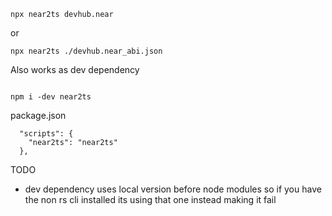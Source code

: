 ```
npx near2ts devhub.near
```

or

```
npx near2ts ./devhub.near_abi.json
```

Also works as dev dependency

```

npm i -dev near2ts

```
package.json

```
  "scripts": {
    "near2ts": "near2ts"
  },

```

TODO
- dev dependency uses local version before node modules so if you have the non rs cli installed its using that one instead making it fail
